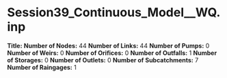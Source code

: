 # Session39_Continuous_Model__WQ.inp
**Title:** 
**Number of Nodes:** 44
**Number of Links:** 44
**Number of Pumps:** 0
**Number of Weirs:** 0
**Number of Orifices:** 0
**Number of Outfalls:** 1
**Number of Storages:** 0
**Number of Outlets:** 0
**Number of Subcatchments:** 7
**Number of Raingages:** 1
